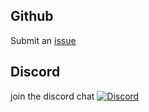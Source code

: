 <!--
category: "configuration"
difficulty: "beginner"
topics: [configuration]
last_updated: "2025-10-04"
-->

## Github

Submit an [issue](https://github.com/psydyllic/Planar.jl/issues)

## Discord
join the discord chat   [![Discord](https://img.shields.io/discord/1079307635934904370)](https://discord.gg/xDeBmSzDUr) 
